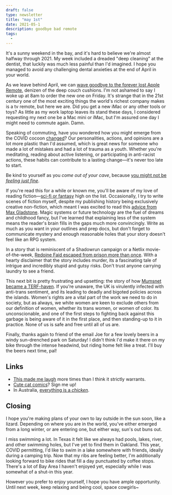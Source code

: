 ```yaml
---
draft: false
type: newsletter
title: "may 1st"
date: 2021-05-1
description: goodbye bad remote
tags:
  -
---
```


It's a sunny weekend in the bay, and it's hard to believe we're almost halfway through 2021. My week included a dreaded "deep cleaning" at the dentist, that luckily was much less painful than I'd imagined. I hope you managed to avoid any challenging dental anxieties at the end of April in your world. 

As we leave behind April, we can [wave goodbye to the forever lost Apple Remote](https://www.theverge.com/22394083/siri-remote-apple-tv-goodbye), denizen of the deep couch cushions. I'm not ashamed to say I woke up at 8am to order the new one on Friday. It's strange that in the 21st century one of the most exciting things the world's richest company makes is a tv remote, but here we are. Did you get a new iMac or any other tools or toys? As little as my work laptop leaves its stand these days, I considered requesting my next one be a Mac mini or iMac, but I'm assured one day I might need to commute again. Damn.

Speaking of commuting, have you wondered how you might emerge from the COVID cocoon [changed](https://www.nytimes.com/2021/04/06/opinion/covid-personality-change.html)? Our personalities, actions, and opinions are a lot more plastic than I'd assumed, which is great news for someone who made a lot of mistakes and had a lot of trauma as a youth. Whether you're meditating, reading about active listening, or participating in anti-racist actions, these habits can contribute to a lasting change—it's never too late to start.

Be kind to yourself as you _come out of your cave_, because [you might not be _feeling just fine_](https://www.vice.com/en/article/v7emd3/15-people-lived-40-days-in-a-sunless-cave-without-clocks-to-study-time).

If you're read this for a while or known me, you'll be aware of my love of reading fiction—[sci-fi or fantasy](https://www.brookshelley.com/books/) high on the list. Occasionally, I try to write scenes of fiction myself, despite my publishing history being exclusively creative non-fiction, which meant I was excited to read this [advice from Max Gladstone](https://maxgladstone.substack.com/p/combs-bullets-baseball-and-other). Magic systems or future technology are the fuel of dreams and childhood fancy, but I've learned that explaining less of the system means the reader's brain fills in the gaps much more convincingly. Write as much as you want in your outlines and prep docs, but don't forget to communicate mystery and enough reasonable holes that your story doesn't feel like an RPG system.

In a story that is reminiscent of a Shadowrun campaign or a Netlix movie-of-the-week, [Redoine Faid escaped from prison more than once](https://www.gq.com/story/worlds-greatest-jailbreak-artist-redoine-faid). With a hearty disclaimer that the story includes murder, its a fascinating tale of intrigue and incredibly stupid and gutsy risks. Don't trust anyone carrying laundry to see a friend.

This next bit is pretty frustrating and upsetting: the story of how [Mumsnet became a TERF-haven](https://lux-magazine.com/article/the-road-to-terfdom/). If you're unaware, the UK is virulently infected with anti-trans sentiment, and its leading to deadly and bigoted policies across the islands. Women's rights are a vital part of the work we need to do in society, but as always, we white women are keen to exclude others from our definition of women, whether its trans women, or women of color. Its unconscionable, and one of the first steps to fighting back against this garbage is being aware of it in the first place, and then standing-up to it in practice. None of us is safe and free until all of us are.

Finally, thanks again to friend of the email Joe for a few lovely beers in a windy sun-drenched park on Saturday! I didn't think I'd make it there on my bike through the intense headwind, but riding home felt like a treat. I'll buy the beers next time, pal!

## Links

- [This made me laugh](https://pointerpointer.com) more times than I think it strictly warrants.
- [Cute cat comics](https://sai-zen-sen.jp/comics/twi4/fushigineko/0019.html)? Sign me up!
- In Australia, [everything is a _chicken_](https://www.news.com.au/technology/science/animals/bin-chickens-the-big-myth-about-australias-most-hated-bird/news-story/353a64d27ead331c0a678e04f78cdf73).

## Closing

I hope you're making plans of your own to lay outside in the sun soon, like a lizard. Depending on where you are in the world, you've either emerged from a long winter, or are entering one, but either way, sun's out buns out.

I miss swimming a lot. In Texas it felt like we always had pools, lakes, river, and other swimming holes, but I've yet to find them in Oakland. This year, COVID permitting, I'd like to swim in a lake somewhere with friends, ideally during a camping trip. Now that my ribs are feeling better, I'm additionally looking forward to bike rides that fill a day punctuated by coffee stops. There's a lot of Bay Area I haven't enjoyed yet, especially while I was somewhat of a shut-in this year.

However you prefer to enjoy yourself, I hope you have ample opportunity. Until next week, keep relaxing and being cool, space cowgirls~